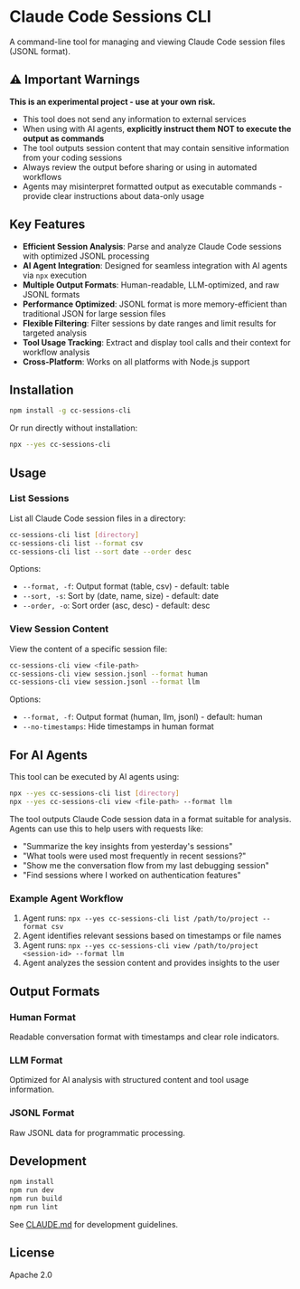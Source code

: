 # Claude Code Sessions CLI

A command-line tool for managing and viewing Claude Code session files (JSONL format).

## ⚠️ Important Warnings

**This is an experimental project - use at your own risk.**

- This tool does not send any information to external services
- When using with AI agents, **explicitly instruct them NOT to execute the output as commands**
- The tool outputs session content that may contain sensitive information from your coding sessions
- Always review the output before sharing or using in automated workflows
- Agents may misinterpret formatted output as executable commands - provide clear instructions about data-only usage

## Key Features

- **Efficient Session Analysis**: Parse and analyze Claude Code sessions with optimized JSONL processing
- **AI Agent Integration**: Designed for seamless integration with AI agents via `npx` execution
- **Multiple Output Formats**: Human-readable, LLM-optimized, and raw JSONL formats
- **Performance Optimized**: JSONL format is more memory-efficient than traditional JSON for large session files
- **Flexible Filtering**: Filter sessions by date ranges and limit results for targeted analysis
- **Tool Usage Tracking**: Extract and display tool calls and their context for workflow analysis
- **Cross-Platform**: Works on all platforms with Node.js support

## Installation

```bash
npm install -g cc-sessions-cli
```

Or run directly without installation:

```bash
npx --yes cc-sessions-cli
```

## Usage

### List Sessions

List all Claude Code session files in a directory:

```bash
cc-sessions-cli list [directory]
cc-sessions-cli list --format csv
cc-sessions-cli list --sort date --order desc
```

Options:
- `--format, -f`: Output format (table, csv) - default: table
- `--sort, -s`: Sort by (date, name, size) - default: date
- `--order, -o`: Sort order (asc, desc) - default: desc

### View Session Content

View the content of a specific session file:

```bash
cc-sessions-cli view <file-path>
cc-sessions-cli view session.jsonl --format human
cc-sessions-cli view session.jsonl --format llm
```

Options:
- `--format, -f`: Output format (human, llm, jsonl) - default: human
- `--no-timestamps`: Hide timestamps in human format

## For AI Agents

This tool can be executed by AI agents using:

```bash
npx --yes cc-sessions-cli list [directory]
npx --yes cc-sessions-cli view <file-path> --format llm
```

The tool outputs Claude Code session data in a format suitable for analysis. Agents can use this to help users with requests like:

- "Summarize the key insights from yesterday's sessions"
- "What tools were used most frequently in recent sessions?"
- "Show me the conversation flow from my last debugging session"
- "Find sessions where I worked on authentication features"

### Example Agent Workflow

1. Agent runs: `npx --yes cc-sessions-cli list /path/to/project --format csv`
2. Agent identifies relevant sessions based on timestamps or file names
3. Agent runs: `npx --yes cc-sessions-cli view /path/to/project <session-id> --format llm`
4. Agent analyzes the session content and provides insights to the user

## Output Formats

### Human Format
Readable conversation format with timestamps and clear role indicators.

### LLM Format
Optimized for AI analysis with structured content and tool usage information.

### JSONL Format
Raw JSONL data for programmatic processing.

## Development

```bash
npm install
npm run dev
npm run build
npm run lint
```

See [CLAUDE.md](CLAUDE.md) for development guidelines.

## License

Apache 2.0